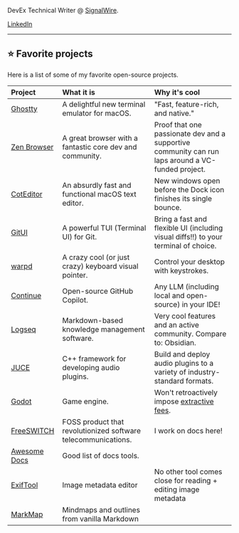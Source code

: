 DevEx Technical Writer @ [SignalWire](https://signalwire.com/). 

[LinkedIn](https://www.linkedin.com/in/august-lr/)

---

## ⭐️ Favorite projects

Here is a list of some of my favorite open-source projects.

|Project|What it is|Why it's cool|
|:--|:--|:--|
|[Ghostty](https://github.com/ghostty-org/ghostty)|A delightful new terminal emulator for macOS.|"Fast, feature-rich, and native."|
|[Zen Browser](https://github.com/zen-browser/desktop)|A great browser with a fantastic core dev and community.|Proof that one passionate dev and a supportive community can run laps around a VC-funded project.|
|[CotEditor](https://github.com/coteditor/)|An absurdly fast and functional macOS text editor.|New windows open before the Dock icon finishes its single bounce.|
|[GitUI](https://github.com/extrawurst/gitui)|A powerful TUI (Terminal UI) for Git. |Bring a fast and flexible UI (including visual diffs!!) to your terminal of choice.|
|[warpd](https://github.com/rvaiya/warpd)|A crazy cool (or just crazy) keyboard visual pointer. |Control your desktop with keystrokes.|
|[Continue](https://github.com/continuedev/continue)|Open-source GitHub Copilot.|Any LLM (including local and open-source) in your IDE!|
|[Logseq](https://github.com/logseq/logseq)|Markdown-based knowledge management software.|Very cool features and an active community. Compare to: Obsidian.|
|[JUCE](https://github.com/juce-framework/JUCE)|C++ framework for developing audio plugins.|Build and deploy audio plugins to a variety of industry-standard formats.|
|[Godot](https://github.com/godotengine/godot)|Game engine.|Won't retroactively impose [extractive fees](https://en.wikipedia.org/wiki/Unity_(game_engine)#Runtime_fee_reception).|
|[FreeSWITCH](https://github.com/signalwire/freeswitch)|FOSS product that revolutionized software telecommunications.|I work on docs here!|
|[Awesome Docs](https://github.com/testthedocs/awesome-docs)|Good list of docs tools.|
|[ExifTool](https://exiftool.org/#license)|Image metadata editor|No other tool comes close for reading + editing image metadata|
|[MarkMap](https://github.com/markmap/markmap)|Mindmaps and outlines from vanilla Markdown|
